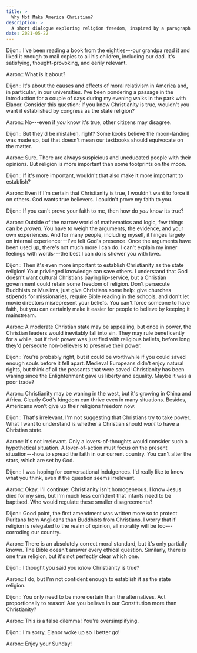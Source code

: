 ```yaml
---
title: >
  Why Not Make America Christian?
description: >
  A short dialogue exploring religion freedom, inspired by a paragraph in the introduction of _The Closing of the American Mind_ by Allan Bloom.
date: 2021-05-22
---
```


Dijon:: I've been reading a book from the eighties---our grandpa read it and liked it enough to mail copies to all his children, including our dad. It's satisfying, thought-provoking, and eerily relevant.

Aaron:: What is it about?

Dijon:: It's about the causes and effects of moral relativism in America and, in particular, in our universities. I've been pondering a passage in the introduction for a couple of days during my evening walks in the park with Elanor. Consider this question: If you know Christianity is true, wouldn't you want it established by congress as the state religion?

Aaron:: No---even if _you_ know it's true, other citizens may disagree.

Dijon:: But they'd be mistaken, right? Some kooks believe the moon-landing was made up, but that doesn't mean our textbooks should equivocate on the matter.

Aaron:: Sure. There are always suspicious and uneducated people with their opinions. But religion is more important than some footprints on the moon.

Dijon:: If it's more important, wouldn't that also make it more important to establish?

Aaron:: Even if I'm certain that Christianity is true, I wouldn't want to force it on others. God wants true believers. I couldn't prove my faith to you.

Dijon:: If you can't prove your faith to me, then how do _you_ know its true?

Aaron:: Outside of the narrow world of mathematics and logic, few things can be _proven_. You have to weigh the arguments, the evidence, and your own experiences. And for many people, including myself, it hinges largely on internal experience---I've felt God's presence. Once the arguments have been used up, there's not much more I can do. I can't explain my inner feelings with words---the best I can do is shower you with love.

Dijon:: Then it's even more important to establish Christianity as the state religion! Your privileged knowledge can save others. I understand that God doesn't want cultural Christians paying lip-service, but a Christian government could retain some freedom of religion. Don't persecute Buddhists or Muslims, just give Christians some help: give churches stipends for missionaries, require Bible reading in the schools, and don't let movie directors misrepresent your beliefs. You can't force someone to have faith, but you can certainly make it easier for people to believe by keeping it mainstream.

Aaron:: A moderate Christian state may be appealing, but once in power, the Christian leaders would inevitably fall into sin. They may rule beneficently for a while, but if their power was justified with religious beliefs, before long they'd persecute non-believers to preserve their power.

Dijon:: You're probably right, but it could be worthwhile if you could saved enough souls before it fell apart. Medieval Europeans didn't enjoy natural rights, but think of all the peasants that were saved! Christianity has been waning since the Enlightenment gave us liberty and equality. Maybe it was a poor trade?

Aaron:: Christianity may be waning in the west, but it's growing in China and Africa. Clearly God's kingdom can thrive even in many situations. Besides, Americans won't give up their religions freedom now.

Dijon:: That's irrelevant. I'm not suggesting that Christians try to take power. What I want to understand is whether a Christian should _want_ to have a Christian state.

Aaron:: It's not irrelevant. Only a lovers-of-thoughts would consider such a hypothetical situation. A lover-of-action must focus on the present situation---how to spread the faith in our current country. You can't alter the stars, which are set by God.

Dijon:: I was hoping for conversational indulgences. I'd really like to know what you think, even if the question seems irrelevant.

Aaron:: Okay, I'll continue: Christianity isn't homogeneous. I know Jesus died for my sins, but I'm much less confident that infants need to be baptised. Who would regulate these smaller disagreements?

Dijon:: Good point, the first amendment was written more so to protect Puritans from Anglicans than Buddhists from Christians. I worry that if religion is relegated to the realm of opinion, all morality will be too---corroding our country.

Aaron:: There is an absolutely correct moral standard, but it's only partially known. The Bible doesn't answer every ethical question. Similarly, there is one true religion, but it's not perfectly clear which one.

Dijon:: I thought you said you _know_ Christianity is true?

Aaron:: I do, but I'm not confident enough to establish it as the state religion.

Dijon:: You only need to be more certain than the alternatives. Act proportionally to reason! Are you believe in our Constitution more than Christianity?

Aaron:: This is a false dilemma! You're oversimplifying.

Dijon:: I'm sorry, Elanor woke up so I better go!

Aaron:: Enjoy your Sunday!
